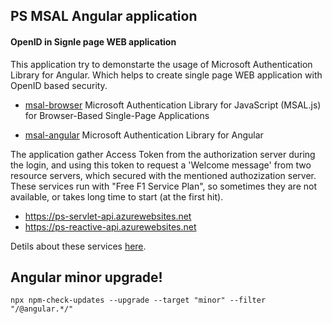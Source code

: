 ## PS MSAL Angular application


#### OpenID in Signle page WEB application

This application try to demonstarte the usage of Microsoft Authentication Library for Angular. Which helps to create single page WEB application with OpenID based security. 

* [msal-browser](https://www.npmjs.com/package/@azure/msal-browser)
Microsoft Authentication Library for JavaScript (MSAL.js) for Browser-Based Single-Page Applications

* [msal-angular](https://www.npmjs.com/package/@azure/msal-angular)
Microsoft Authentication Library for Angular

The application gather Access Token from the authorization server during the login, and using this token to request a 'Welcome message' from two resource servers, which secured with the mentioned authozization server. These services run with "Free F1 Service Plan", so sometimes they are not available, or takes long time to start (at the first hit).

* https://ps-servlet-api.azurewebsites.net
* https://ps-reactive-api.azurewebsites.net 

Detils about these services [here](https://github.com/aperger/service-template).

## Angular minor upgrade!

```shell
npx npm-check-updates --upgrade --target "minor" --filter "/@angular.*/"
```
